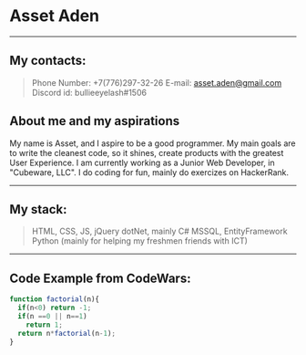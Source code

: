 # Asset Aden
---
## My contacts:

> Phone Number: +7(776)297-32-26
> E-mail: asset.aden@gmail.com
> Discord id: bullieeyelash#1506

## About me and my aspirations

My name is Asset, and I aspire to be a good programmer. My main goals are to write the cleanest code, so it shines, create products with the greatest User Experience. I am currently working as a Junior Web Developer, in "Cubeware, LLC". I do coding for fun, mainly do exercizes on HackerRank.

---

## My stack:

> HTML, CSS, JS, jQuery
> dotNet, mainly C#
> MSSQL, EntityFramework
> Python (mainly for helping my freshmen friends with ICT)

---

## Code Example from CodeWars:

```Javascript
function factorial(n){
  if(n<0) return -1;
  if(n ==0 || n==1)
    return 1;
  return n*factorial(n-1);
}
``` 
